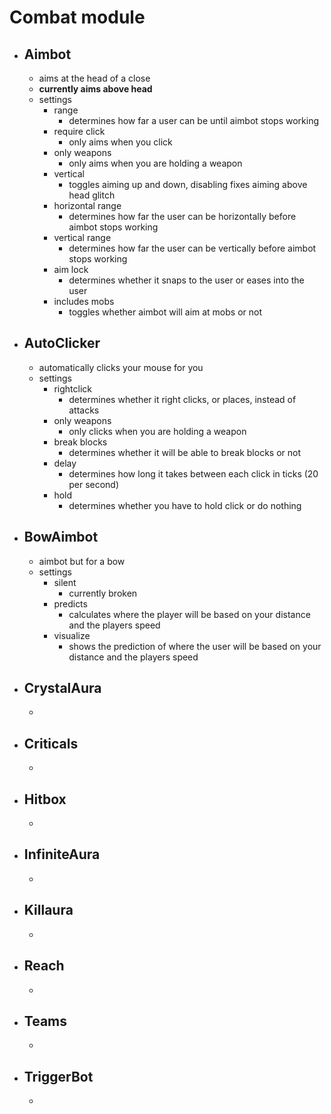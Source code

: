 # Combat module

* ## Aimbot
  - aims at the head of a close
  - **currently aims above head**
  - settings
    - range
      - determines how far a user can be until aimbot stops working
    - require click
      - only aims when you click
    - only weapons
      - only aims when you are holding a weapon
    - vertical
      - toggles aiming up and down, disabling fixes aiming above head glitch
    - horizontal range
      - determines how far the user can be horizontally before aimbot stops working
    - vertical range
      - determines how far the user can be vertically before aimbot stops working
    - aim lock
      - determines whether it snaps to the user or eases into the user
    - includes mobs
      - toggles whether aimbot will aim at mobs or not

* ## AutoClicker
  - automatically clicks your mouse for you
  - settings
    - rightclick
      - determines whether it right clicks, or places, instead of attacks
    - only weapons
      - only clicks when you are holding a weapon
    - break blocks
      - determines whether it will be able to break blocks or not
    - delay
      - determines how long it takes between each click in ticks (20 per second)
    - hold
      - determines whether you have to hold click or do nothing

* ## BowAimbot
  - aimbot but for a bow
  - settings
    - silent
      - currently broken
    - predicts
      - calculates where the player will be based on your distance and the players speed 
    - visualize
      - shows the prediction of where the user will be based on your distance and the players speed

* ## CrystalAura
  -
* ## Criticals
  -
* ## Hitbox
  -
* ## InfiniteAura
  -
* ## Killaura
  -
* ## Reach
  -
* ## Teams
  -
* ## TriggerBot
  -
